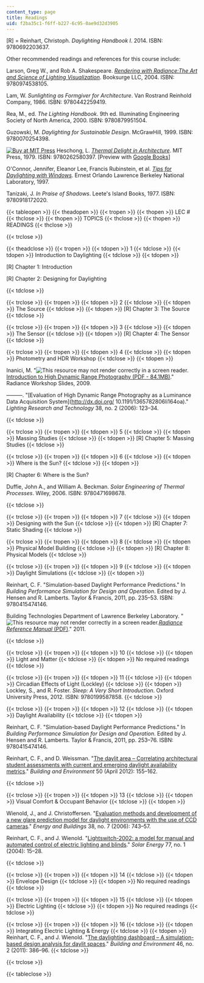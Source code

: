 ```yaml
---
content_type: page
title: Readings
uid: f2ba35c1-f6ff-b227-6c95-0ae9d32d3905
---
```


\[R\] = Reinhart, Christoph. _Daylighting Handbook I_. 2014. ISBN: 9780692203637.

Other recommended readings and references for this course include:

Larson, Greg W., and Rob A. Shakespeare. [_Rendering with Radiance:The Art and Science of Lighting Visualization_](http://radsite.lbl.gov/radiance/book/index.html). Booksurge LLC, 2004. ISBN: 9780974538105.

Lam, W. _Sunlighting as Formgiver for Architecture_. Van Rostrand Reinhold Company, 1986. ISBN: 9780442259419.

Rea, M., ed. _The Lighting Handbook_. 9th ed. Illuminating Engineering Society of North America, 2000. ISBN: 9780879951504.

Guzowski, M. _Daylighting for Sustainable Design_. McGrawHill, 1999. ISBN: 9780070254398.

[![Buy at MIT Press](/images/mp_logo.gif)](https://mitpress.mit.edu/9780262580397) Heschong, L. [_Thermal Delight in Architecture_](https://mitpress.mit.edu/9780262580397). MIT Press, 1979. ISBN: 9780262580397. \[Preview with [Google Books](http://books.google.com/books?id=2m7E3E-G-VwC&printsec=frontcover)\]

O'Connor, Jennifer, Eleanor Lee, Francis Rubinstein, et al. [_Tips for Daylighting with Windows_](https://facades.lbl.gov/sites/default/files/tips-for-daylighting-1997.pdf). Ernest Orlando Lawrence Berkeley National Laboratory, 1997.

Tanizaki, J. _In Praise of Shadows_. Leete's Island Books, 1977. ISBN: 9780918172020.

{{< tableopen >}}
{{< theadopen >}}
{{< tropen >}}
{{< thopen >}}
LEC #
{{< thclose >}}
{{< thopen >}}
TOPICS
{{< thclose >}}
{{< thopen >}}
READINGS
{{< thclose >}}

{{< trclose >}}

{{< theadclose >}}
{{< tropen >}}
{{< tdopen >}}
1
{{< tdclose >}}
{{< tdopen >}}
Introduction to Daylighting
{{< tdclose >}}
{{< tdopen >}}


\[R\] Chapter 1: Introduction

\[R\] Chapter 2: Designing for Daylighting


{{< tdclose >}}

{{< trclose >}}
{{< tropen >}}
{{< tdopen >}}
2
{{< tdclose >}}
{{< tdopen >}}
The Source
{{< tdclose >}}
{{< tdopen >}}
\[R\] Chapter 3: The Source
{{< tdclose >}}

{{< trclose >}}
{{< tropen >}}
{{< tdopen >}}
3
{{< tdclose >}}
{{< tdopen >}}
The Sensor
{{< tdclose >}}
{{< tdopen >}}
\[R\] Chapter 4: The Sensor
{{< tdclose >}}

{{< trclose >}}
{{< tropen >}}
{{< tdopen >}}
4
{{< tdclose >}}
{{< tdopen >}}
Photometry and HDR Workshop
{{< tdclose >}}
{{< tdopen >}}


Inanici, M. "![This resource may not render correctly in a screen reader.](/images/inacessible.gif)[Introduction to High Dynamic Range Photography (PDF - 84.1MB)](http://www.radiance-online.org/community/workshops/2009-boston-ma/Presentations/inanici_HDR-2009.pdf)." Radiance Workshop Slides, 2009.

———. "[Evaluation of High Dynamic Range Photography as a Luminance Data Acquisition System](http://dx.doi.org/ 10.1191/1365782806li164oa)." _Lighting Research and Technology_ 38, no. 2 (2006): 123–34.


{{< tdclose >}}

{{< trclose >}}
{{< tropen >}}
{{< tdopen >}}
5
{{< tdclose >}}
{{< tdopen >}}
Massing Studies
{{< tdclose >}}
{{< tdopen >}}
\[R\] Chapter 5: Massing Studies
{{< tdclose >}}

{{< trclose >}}
{{< tropen >}}
{{< tdopen >}}
6
{{< tdclose >}}
{{< tdopen >}}
Where is the Sun?
{{< tdclose >}}
{{< tdopen >}}


\[R\] Chapter 6: Where is the Sun?

Duffie, John A., and William A. Beckman. _Solar Engineering of Thermal Processes_. Wiley, 2006. ISBN: 9780471698678.


{{< tdclose >}}

{{< trclose >}}
{{< tropen >}}
{{< tdopen >}}
7
{{< tdclose >}}
{{< tdopen >}}
Designing with the Sun
{{< tdclose >}}
{{< tdopen >}}
\[R\] Chapter 7: Static Shading
{{< tdclose >}}

{{< trclose >}}
{{< tropen >}}
{{< tdopen >}}
8
{{< tdclose >}}
{{< tdopen >}}
Physical Model Building
{{< tdclose >}}
{{< tdopen >}}
\[R\] Chapter 8: Physical Models
{{< tdclose >}}

{{< trclose >}}
{{< tropen >}}
{{< tdopen >}}
9
{{< tdclose >}}
{{< tdopen >}}
Daylight Simulations
{{< tdclose >}}
{{< tdopen >}}


Reinhart, C. F. "Simulation-based Daylight Performance Predictions." In _Building Performance Simulation for Design and Operation_. Edited by J. Hensen and R. Lamberts. Taylor & Francis, 2011, pp. 235–53. ISBN: 9780415474146.

Building Technologies Department of Lawrence Berkeley Laboratory. "![This resource may not render correctly in a screen reader.](/images/inacessible.gif)[_Radiance Reference Manual_ (PDF)](http://radsite.lbl.gov/radiance/refer/refman.pdf)." 2011.


{{< tdclose >}}

{{< trclose >}}
{{< tropen >}}
{{< tdopen >}}
10
{{< tdclose >}}
{{< tdopen >}}
Light and Matter
{{< tdclose >}}
{{< tdopen >}}
No required readings
{{< tdclose >}}

{{< trclose >}}
{{< tropen >}}
{{< tdopen >}}
11
{{< tdclose >}}
{{< tdopen >}}
Circadian Effects of Light (Lockley)
{{< tdclose >}}
{{< tdopen >}}
Lockley, S., and R. Foster. _Sleep: A Very Short Introduction_. Oxford University Press, 2012. ISBN: 9780199587858.
{{< tdclose >}}

{{< trclose >}}
{{< tropen >}}
{{< tdopen >}}
12
{{< tdclose >}}
{{< tdopen >}}
Daylight Availability
{{< tdclose >}}
{{< tdopen >}}


Reinhart, C. F. "Simulation-based Daylight Performance Predictions." In _Building Performance Simulation for Design and Operation_. Edited by J. Hensen and R. Lamberts. Taylor & Francis, 2011, pp. 253–76. ISBN: 9780415474146.

Reinhart, C. F., and D. Weissman. "[The daylit area – Correlating architectural student assessments with current and emerging daylight availability metrics](http://dx.doi.org/doi:10.1016/j.buildenv.2011.10.024)." _Building and Environment_ 50 (April 2012): 155–162.


{{< tdclose >}}

{{< trclose >}}
{{< tropen >}}
{{< tdopen >}}
13
{{< tdclose >}}
{{< tdopen >}}
Visual Comfort & Occupant Behavior
{{< tdclose >}}
{{< tdopen >}}


Wienold, J., and J. Christoffersen. "[Evaluation methods and development of a new glare prediction model for daylight environments with the use of CCD cameras](http://dx.doi.org/10.1016/j.enbuild.2006.03.017)." _Energy and Buildings_ 38, no. 7 (2006): 743–57.

Reinhart, C. F., and J. Wienold. "[Lightswitch-2002: a model for manual and automated control of electric lighting and blinds](http://dx.doi.org/10.1016/j.solener.2004.04.003)." _Solar Energy_ 77, no. 1 (2004): 15–28.


{{< tdclose >}}

{{< trclose >}}
{{< tropen >}}
{{< tdopen >}}
14
{{< tdclose >}}
{{< tdopen >}}
Envelope Design
{{< tdclose >}}
{{< tdopen >}}
No required readings
{{< tdclose >}}

{{< trclose >}}
{{< tropen >}}
{{< tdopen >}}
15
{{< tdclose >}}
{{< tdopen >}}
Electric Lighting
{{< tdclose >}}
{{< tdopen >}}
No required readings
{{< tdclose >}}

{{< trclose >}}
{{< tropen >}}
{{< tdopen >}}
16
{{< tdclose >}}
{{< tdopen >}}
Integrating Electric Lighting & Energy
{{< tdclose >}}
{{< tdopen >}}
Reinhart, C. F., and J. Wienold. "[The daylighting dashboard – A simulation-based design analysis for daylit spaces](http://dx.doi.org/10.1016/j.buildenv.2010.08.001)." _Building and Environment_ 46, no. 2 (2011): 386–96.
{{< tdclose >}}

{{< trclose >}}

{{< tableclose >}}